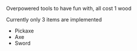 Overpowered tools to have fun with, all cost 1 wood

Currently only 3 items are implemented
 - Pickaxe
 - Axe
 - Sword
